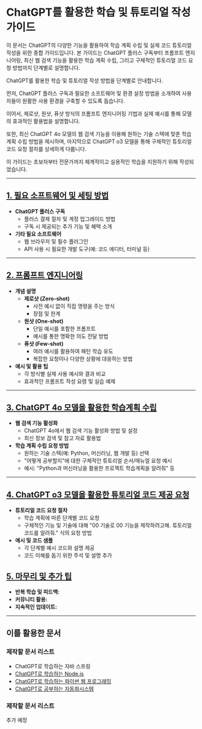 # ChatGPT를 활용한 학습 및 튜토리얼 작성 가이드

이 문서는 ChatGPT의 다양한 기능을 활용하여 학습 계획 수립 및 실제 코드 튜토리얼 작성을 위한 종합 가이드입니다. 본 가이드는 ChatGPT 플러스 구독부터 프롬프트 엔지니어링, 최신 웹 검색 기능을 활용한 학습 계획 수립, 그리고 구체적인 튜토리얼 코드 요청 방법까지 단계별로 설명합니다.  

ChatGPT를 활용한 학습 및 튜토리얼 작성 방법을 단계별로 안내합니다.   

먼저, ChatGPT 플러스 구독과 필요한 소프트웨어 및 환경 설정 방법을 소개하여 사용자들이 원활한 사용 환경을 구축할 수 있도록 돕습니다.   

이어서, 제로샷, 원샷, 퓨샷 방식의 프롬프트 엔지니어링 기법과 실제 예시를 통해 모델의 효과적인 활용법을 설명합니다.   

또한, 최신 ChatGPT 4o 모델의 웹 검색 기능을 이용해 원하는 기술 스택에 맞춘 학습 계획 수립 방법을 제시하며, 마지막으로 ChatGPT o3 모델을 통해 구체적인 튜토리얼 코드 요청 절차를 상세하게 다룹니다.   

이 가이드는 초보자부터 전문가까지 체계적이고 실용적인 학습을 지원하기 위해 작성되었습니다.

---

## [1. 필요 소프트웨어 및 세팅 방법](1.swSettings.md)
- **ChatGPT 플러스 구독**
  - 플러스 결제 절차 및 계정 업그레이드 방법
  - 구독 시 제공되는 추가 기능 및 혜택 소개
- **기타 필요 소프트웨어**
  - 웹 브라우저 및 필수 플러그인
  - API 사용 시 필요한 개발 도구(예: 코드 에디터, 터미널 등)

---

## [2. 프롬프트 엔지니어링](2.promptEngineering.md)
- **개념 설명**
  - **제로샷 (Zero-shot)**
    - 사전 예시 없이 직접 명령을 주는 방식
    - 장점 및 한계
  - **원샷 (One-shot)**
    - 단일 예시를 포함한 프롬프트
    - 예시를 통한 명확한 의도 전달 방법
  - **퓨샷 (Few-shot)**
    - 여러 예시를 활용하여 패턴 학습 유도
    - 복잡한 요청이나 다양한 상황에 대응하는 방법
- **예시 및 활용 팁**
  - 각 방식별 실제 사용 예시와 결과 비교
  - 효과적인 프롬프트 작성 요령 및 실습 예제

---

## [3. ChatGPT 4o 모델을 활용한 학습계획 수립](3.learningPlan.md)
- **웹 검색 기능 활성화**
  - ChatGPT 4o에서 웹 검색 기능 활성화 방법 및 설정
  - 최신 정보 검색 및 참고 자료 활용법
- **학습 계획 수립 요청 방법**
  - 원하는 기술 스택(예: Python, 머신러닝, 웹 개발 등) 선택
  - "어떻게 공부할지"에 대한 구체적인 튜토리얼 순서/매뉴얼 요청 예시
  - 예시: "Python과 머신러닝을 활용한 프로젝트 학습계획을 알려줘" 등

---

## [4. ChatGPT o3 모델을 활용한 튜토리얼 코드 제공 요청](4.tutorialCode.md)
- **튜토리얼 코드 요청 절차**
  - 학습 계획에 따른 단계별 코드 요청
  - 구체적인 기능 및 기술에 대해 "00 기술로 00 기능을 제작하려고해. 튜토리얼 코드를 알려줘." 식의 요청 방법
- **예시 및 코드 샘플**
  - 각 단계별 예시 코드와 설명 제공
  - 코드 이해를 돕기 위한 주석 및 설명 추가

## [5. 마무리 및 추가 팁](5.additionalTips.md)
- **반복 학습 및 피드백:**  
- **커뮤니티 활용:**  
- **지속적인 업데이트:**  

---

## 이를 활용한 문서

### 제작할 문서 리스트 

* ChatGPT로 학습하는 자바 스프링
* [ChatGPT로 학습하는 Node.js](https://github.com/haedalprogramming/nodeLearningWithAI)
* [ChatGPT로 학습하는 파이썬 웹 프로그래밍](https://github.com/haedalprogramming/flaskLearningWithAi)
* [ChatGPT로 공부하는 자동화시스템](https://github.com/haedalprogramming/automationLearningWithAI)

### 제작할 문서 리스트

추가 예정
